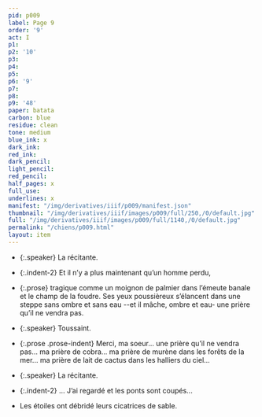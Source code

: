 ```yaml
---
pid: p009
label: Page 9
order: '9'
act: I
p1: 
p2: '10'
p3: 
p4: 
p5: 
p6: '9'
p7: 
p8: 
p9: '48'
paper: batata
carbon: blue
residue: clean
tone: medium
blue_ink: x
dark_ink: 
red_ink: 
dark_pencil: 
light_pencil: 
red_pencil: 
half_pages: x
full_use: 
underlines: x
manifest: "/img/derivatives/iiif/p009/manifest.json"
thumbnail: "/img/derivatives/iiif/images/p009/full/250,/0/default.jpg"
full: "/img/derivatives/iiif/images/p009/full/1140,/0/default.jpg"
permalink: "/chiens/p009.html"
layout: item
---
```




- {:.speaker} La récitante.

- {:.indent-2} Et il n’y a plus maintenant qu’un homme perdu,
- {:.prose} tragique comme un moignon de palmier dans l’émeute banale et le champ de la foudre. Ses yeux poussièreux s’élancent dans une steppe sans ombre et sans eau --et il ma<span class="add light-pencil accent">̂</span>che, ombre et eau- une prière qu’il ne vendra pas.


- {:.speaker} Toussaint.

- {:.prose .prose-indent} Merci, ma soeur... une prière qu’il ne vendra pas... ma prière de cobra... ma prière de murène dans les forêts de la mer... ma prière de lait de cactus dans les halliers du ciel...


- {:.speaker} La récitante.

- {:.indent-2} ... J’ai regardé et les ponts sont coupés...
- Les étoiles ont débridé leurs cicatrices de sable.



